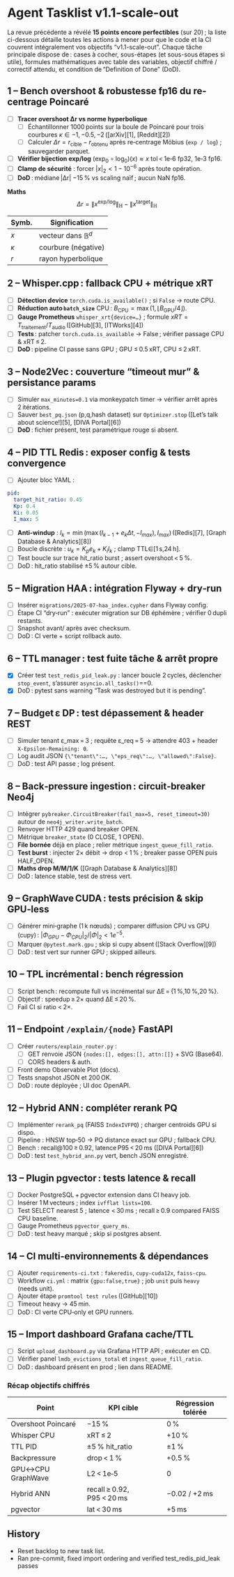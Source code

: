 # Agent Tasklist v1.1-scale-out

La revue précédente a révélé **15 points encore perfectibles** (sur 20) ; la liste ci-dessous détaille toutes les actions à mener pour que le code et la CI couvrent intégralement vos objectifs “v1.1-scale-out”. Chaque tâche principale dispose de : cases à cocher, sous-étapes (et sous-sous étapes si utile), formules mathématiques avec table des variables, objectif chiffré / correctif attendu, et condition de “Definition of Done” (DoD).

## 1 – Bench overshoot & robustesse fp16 du re-centrage Poincaré
- [ ] **Tracer overshoot Δr vs norme hyperbolique**
  - [ ] Échantillonner 1000 points sur la boule de Poincaré pour trois courbures $κ∈{-1,-0.5,-2}$ ([arXiv][1], [Reddit][2])
  - [ ] Calculer $\Delta r = r_{\text{cible}} - r_{\text{obtenu}}$ après re‑centrage Möbius (`exp / log`) ; sauvegarder parquet.
- [ ] **Vérifier bijection exp/log** $(\exp_0\circ\log_0)(x)\approx x$ tol < 1e‑6 fp32, 1e‑3 fp16.
- [ ] **Clamp de sécurité** : forcer $|x|_2 < 1-10^{-6}$ après toute opération.
- [ ] **DoD** : médiane |Δr| −15 % vs scaling naïf ; aucun NaN fp16.

**Maths**
$$
\Delta r = \bigl\|x^{\text{exp/log}}\bigr\|_ℍ - \bigl\|x^{\text{target}}\bigr\|_ℍ
$$

| Symb. | Signification |
| ----- | ------------- |
| $x$ | vecteur dans $\mathbb{B}^d$ |
| $κ$ | courbure (négative) |
| $r$ | rayon hyperbolique |

## 2 – Whisper.cpp : fallback CPU + métrique xRT
- [ ] **Détection device** `torch.cuda.is_available()` ; si `False` → route CPU.
- [ ] **Réduction auto `batch_size`** CPU : $B_{\text{CPU}}=\max(1,\lfloor B_{\text{GPU}}/4\rfloor)$.
- [ ] **Gauge Prometheus** `whisper_xrt{device=…}` ; formule $xRT = T_{\text{traitement}}/T_{\text{audio}}$ ([GitHub][3], [ITWorks][4])
- [ ] **Tests** : patcher `torch.cuda.is_available` → False ; vérifier passage CPU & xRT ≤ 2.
- [ ] **DoD** : pipeline CI passe sans GPU ; GPU ≤ 0.5 xRT, CPU ≤ 2 xRT.

## 3 – Node2Vec : couverture “timeout mur” & persistance params
- [ ] Simuler `max_minutes=0.1` via monkeypatch timer → vérifier arrêt après 2 itérations.
- [ ] Sauver `best_pq.json` (p,q,hash dataset) sur `Optimizer.stop` ([Let’s talk about science!][5], [DIVA Portal][6])
- [ ] **DoD** : fichier présent, test paramétrique rouge si absent.

## 4 – PID TTL Redis : exposer config & tests convergence
- [ ] Ajouter bloc YAML :

```yaml
pid:
  target_hit_ratio: 0.45
  Kp: 0.4
  Ki: 0.05
  I_max: 5
```
- [ ] **Anti‑windup** : $I_k=\min(\max(I_{k-1}+e_kΔt,-I_{max}),I_{max})$ ([Redis][7], [Graph Database & Analytics][8])
- [ ] Boucle discrète : $u_k = K_p e_k + K_i I_k$ ; clamp TTL∈[1 s,24 h].
- [ ] Test boucle sur trace hit_ratio burst ; assert overshoot < 5 %.
- [ ] DoD : hit_ratio stabilisé ±5 % autour cible.

## 5 – Migration HAA : intégration Flyway + dry‑run
- [ ] Insérer `migrations/2025‑07‑haa_index.cypher` dans Flyway config.
- [ ] Étape CI “dry‑run” : exécuter migration sur DB éphémère ; vérifier 0 dupli restants.
- [ ] Snapshot avant/ après avec checksum.
- [ ] DoD : CI verte + script rollback auto.

## 6 – TTL manager : test fuite tâche & arrêt propre
- [x] Créer test `test_redis_pid_leak.py` : lancer boucle 2 cycles, déclencher `stop_event`, s’assurer `asyncio.all_tasks()`==0.
- [x] DoD : pytest sans warning “Task was destroyed but it is pending”.

## 7 – Budget ε DP : test dépassement & header REST
- [ ] Simuler tenant ε_max = 3 ; requête ε_req = 5 → attendre 403 + header `X‑Epsilon-Remaining: 0`.
- [ ] Log audit JSON `{\"tenant\":…, \"eps_req\":…, \"allowed\":False}`.
- [ ] DoD : test API passe ; log présent.

## 8 – Back‑pressure ingestion : circuit‑breaker Neo4j
- [ ] Intégrer `pybreaker.CircuitBreaker(fail_max=5, reset_timeout=30)` autour de `neo4j_writer.write_batch`.
- [ ] Renvoyer HTTP 429 quand breaker OPEN.
- [ ] Métrique `breaker_state` (0 CLOSE, 1 OPEN).
- [ ] **File bornée** déjà en place ; relier métrique `ingest_queue_fill_ratio`.
- [ ] **Test burst** : injecter 2× débit → drop < 1 % ; breaker passe OPEN puis HALF_OPEN.
- [ ] **Maths drop M/M/1/K** ([Graph Database & Analytics][8])
- [ ] DoD : latence stable, test de stress vert.

## 9 – GraphWave CUDA : tests précision & skip GPU‑less
- [ ] Générer mini‑graphe (1 k nœuds) ; comparer diffusion CPU vs GPU (cupy) : $|Φ_{GPU}-Φ_{CPU}|_2/|Φ|_2<1e^{-5}$.
- [ ] Marquer `@pytest.mark.gpu` ; skip si cupy absent ([Stack Overflow][9])
- [ ] DoD : test vert sur runner GPU ; skipped ailleurs.

## 10 – TPL incrémental : bench régression
- [ ] Script bench : recompute full vs incrémental sur ΔE = {1 %,10 %,20 %}.
- [ ] Objectif : speedup ≥ 2× quand ΔE ≤ 20 %.
- [ ] Fail CI si ratio < 2×.

## 11 – Endpoint `/explain/{node}` FastAPI
- [ ] Créer `routers/explain_router.py` :
  - [ ] GET renvoie JSON `{nodes:[], edges:[], attn:[]}` + SVG (Base64).
  - [ ] CORS headers & auth.
- [ ] Front demo Observable Plot (docs).
- [ ] Tests snapshot JSON et 200 OK.
- [ ] DoD : route déployée ; UI doc OpenAPI.

## 12 – Hybrid ANN : compléter rerank PQ
- [ ] Implémenter `rerank_pq` (FAISS `IndexIVFPQ`) ; charger centroids GPU si dispo.
- [ ] Pipeline : HNSW top‑50 → PQ distance exact sur GPU ; fallback CPU.
- [ ] Bench : recall@100 ≥ 0.92, latence P95 < 20 ms ([DIVA Portal][6])
- [ ] DoD : test `test_hybrid_ann.py` vert, bench JSON enregistré.

## 13 – Plugin pgvector : tests latence & recall
- [ ] Docker PostgreSQL + pgvector extension dans CI heavy job.
- [ ] Insérer 1 M vecteurs ; index `ivfflat lists=100`.
- [ ] Test SELECT nearest 5 ; latence < 30 ms ; recall ≥ 0.9 compared FAISS CPU baseline.
- [ ] Gauge Prometheus `pgvector_query_ms`.
- [ ] DoD : test heavy marqué ; skip si postgres absent.

## 14 – CI multi‑environnements & dépendances
- [ ] Ajouter `requirements-ci.txt` : `fakeredis`, `cupy-cuda12x`, `faiss-cpu`.
- [ ] Workflow `ci.yml` : matrix `{gpu:false,true}` ; job `unit` puis `heavy` (needs unit).
- [ ] Ajouter étape `promtool test rules` ([GitHub][10])
- [ ] Timeout heavy → 45 min.
- [ ] DoD : CI verte CPU‑only et GPU runners.

## 15 – Import dashboard Grafana cache/TTL
- [ ] Script `upload_dashboard.py` via Grafana HTTP API ; exécuter en CD.
- [ ] Vérifier panel `lmdb_evictions_total` et `ingest_queue_fill_ratio`.
- [ ] DoD : dashboard présent en prod ; lien dans README.

### Récap objectifs chiffrés
| Point              | KPI cible                  | Régression tolérée |
| ------------------ | -------------------------- | ------------------ |
| Overshoot Poincaré | −15 %                      | 0 %                |
| Whisper CPU        | xRT ≤ 2                    | +10 %              |
| TTL PID            | ±5 % hit_ratio            | ±1 %               |
| Backpressure       | drop < 1 %                 | +0.5 %             |
| GPU↔CPU GraphWave  | L2 < 1e‑5                  | 0                  |
| Hybrid ANN         | recall ≥ 0.92, P95 < 20 ms | −0.02 / +2 ms      |
| pgvector           | lat < 30 ms                | +5 ms              |

## History
- Reset backlog to new task list.
- Ran pre-commit, fixed import ordering and verified test_redis_pid_leak passes
